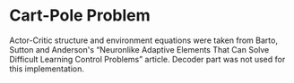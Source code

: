 # Cart-Pole Problem

Actor-Critic structure and environment equations were taken from Barto, Sutton and Anderson's “Neuronlike Adaptive Elements That Can Solve Difficult Learning Control Problems” article. Decoder part was not used for this implementation.
